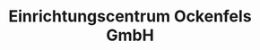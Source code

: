 ---
title: "Einrichtungscentrum Ockenfels GmbH"
url: /remagen/einrichtungscentrum-ockenfels-gmbh/
shop: Möbel
---